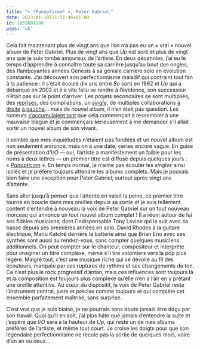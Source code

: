 ```yaml
---
title: "« *Panopticom* », Peter Gabriel"
date: 2023-01-10T21:51:46+01:00
id: 1659681108 
pays: "uk"
---
```


Cela fait maintenant plus de vingt ans que l’on n’a pas eu un « vrai » nouvel album de Peter Gabriel. Plus de vingt ans que *Up* est sorti et plus de vingt ans que je suis tombé amoureux de l’artiste. En deux décennies, j’ai eu le temps d’apprendre à connaître toute sa carrière jusqu’au bout des ongles, des flamboyantes années Genesis à sa géniale carrière solo en évolution constante. J’ai découvert son perfectionnisme maladif qui contraint tout fan à la patience : il s’était écoulé dix ans entre *So* sorti en 1992 et *Up* qui a débarqué en 2002 et il a vite fallu se rendre à l’évidence, son successeur n’était pas sur le point d’arriver. Les projets secondaires se sont multipliés, des [reprises](https://voiretmanger.fr/scratch-my-back-peter-gabriel/), des compilations, un *[single](https://www.youtube.com/watch?v=nqFKjz4l9u0)*, de multiples collaborations [à droite](https://nicolasfurno.fr/album/we-arcade-fire/) [à gauche](https://nicolasfurno.fr/album/here-it-is-tribute-leonard-cohen/)… mais de nouvel album, il n’en était pas question. Les rumeurs [s’accumulaient tant](https://fr.wikipedia.org/wiki/I/O_(album)#Historique) que cela commençait à ressembler à une mauvaise blague et je commençais sérieusement à me demander s’il allait sortir un nouvel album de son vivant.

Il semble que mes inquiétudes n’étaient pas fondées et un nouvel album est non seulement annoncé, mais on a une date, certes encore vague. En guise de présentation d’*I/O* — oui, l’artiste a manifestement un faible pour les noms à deux lettres — un premier titre est diffusé depuis quelques jours : « [*Panopticom*](https://www.youtube.com/watch?v=KIDu6a9COmg) ». En temps normal, je n’aime pas écouter les *singles* ainsi isolés et je préfère toujours attendre les albums complets. Mais je pouvais bien faire une exception pour Peter Gabriel, surtout après vingt ans d’attente. 

Sans aller jusqu’à penser que l’attente en valait la peine, ce premier titre tourne en boucle dans mes oreilles depuis sa sortie et je suis tellement content d’entendre à nouveau la voix de Peter Gabriel sur un tout nouveau morceau qui annonce un tout nouvel album complet ! Il a réuni autour de lui ses fidèles musiciens, dont l’indispensable Tony Levine qui le suit avec sa basse depuis ses premières années en solo. David Rhodes à la guitare électrique, Manu Katché derrière la batterie ainsi que Brian Eno avec ses synthés sont aussi au rendez-vous, sans compter quelques musiciens additionnels. On peut compter sur le chanteur, compositeur et interprète pour imaginer un titre complexe, même s’il tire volontiers vers la pop plus légère. Malgré tout, c’est une musique riche qui se dévoile au fil des écouteurs, marquée par ses ruptures de rythme et ses changements de ton. Ce n’est plus le rock progressif d’antan, mais ces influences sont toujours là et la composition est toujours plus complexe qu’elle n’en a l’air en y prêtant une oreille attentive. Au cœur du dispositif, la voix de Peter Gabriel reste l’instrument central, juste et précise comme toujours et qui complète cet ensemble parfaitement maîtrisé, sans surprise.

C’est vrai que je suis biaisé, je ne pourrais sans doute jamais être déçu par son travail. Quoi qu’il en soit, j’ai plus hâte que jamais d’entendre la suite et j’espère que *I/O* sera à la hauteur de *Up*, qui reste un de mes albums préférés de l’artiste, et même tout court. Je croise les doigts pour que son légendaire perfectionnisme  ne recule pas la sortie de quelques mois, voire d’un an ou deux…
